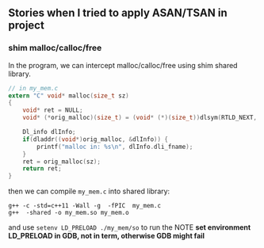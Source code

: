 ## Stories when I tried to apply ASAN/TSAN in project

### shim malloc/calloc/free

In the program, we can intercept malloc/calloc/free using shim shared library.
```c
// in my_mem.c
extern "C" void* malloc(size_t sz)
{
    void* ret = NULL;
    void* (*orig_malloc)(size_t) = (void* (*)(size_t))dlsym(RTLD_NEXT, "malloc");

    Dl_info dlInfo;
    if(dladdr((void*)orig_malloc, &dlInfo)) {
        printf("malloc in: %s\n", dlInfo.dli_fname);
    }
    ret = orig_malloc(sz);
    return ret;
}
```
then we can compile `my_mem.c` into shared library:
```make
g++ -c -std=c++11 -Wall -g  -fPIC  my_mem.c
g++  -shared -o my_mem.so my_mem.o
```
and use `setenv LD_PRELOAD ./my_mem/so` to run the
NOTE **set environment LD_PRELOAD in GDB, not in term, otherwise GDB might fail**
